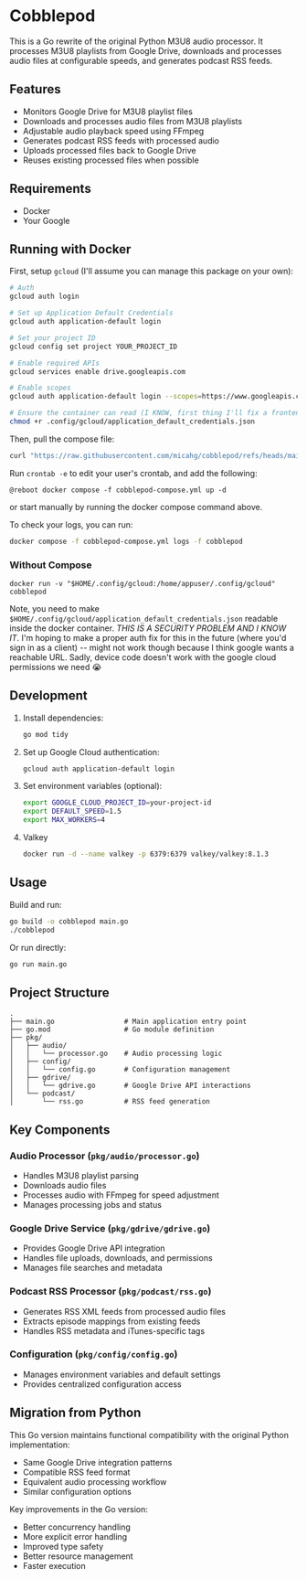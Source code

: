 # Cobblepod

This is a Go rewrite of the original Python M3U8 audio processor. It processes M3U8 playlists from Google Drive, downloads and processes audio files at configurable speeds, and generates podcast RSS feeds.

## Features

- Monitors Google Drive for M3U8 playlist files
- Downloads and processes audio files from M3U8 playlists
- Adjustable audio playback speed using FFmpeg
- Generates podcast RSS feeds with processed audio
- Uploads processed files back to Google Drive
- Reuses existing processed files when possible

## Requirements

- Docker
- Your Google 

## Running with Docker

First, setup `gcloud` (I'll assume you can manage this package on your own):

```bash
# Auth
gcloud auth login

# Set up Application Default Credentials
gcloud auth application-default login

# Set your project ID
gcloud config set project YOUR_PROJECT_ID

# Enable required APIs
gcloud services enable drive.googleapis.com

# Enable scopes
gcloud auth application-default login --scopes=https://www.googleapis.com/auth/drive,https://www.googleapis.com/auth/cloud-platform

# Ensure the container can read (I KNOW, first thing I'll fix a frontend)
chmod +r .config/gcloud/application_default_credentials.json
```

Then, pull the compose file:

```bash 
curl "https://raw.githubusercontent.com/micahg/cobblepod/refs/heads/main/docker-compose.yml" -o cobblepod-compose.yml
```

Run `crontab -e` to edit your user's crontab, and add the following:

```
@reboot docker compose -f cobblepod-compose.yml up -d
```

or start manually by running the docker compose command above.

To check your logs, you can run:

```bash
docker compose -f cobblepod-compose.yml logs -f cobblepod
```

### Without Compose

```
docker run -v "$HOME/.config/gcloud:/home/appuser/.config/gcloud" cobblepod
```

Note, you need to make `$HOME/.config/gcloud/application_default_credentials.json` readable inside the docker container. *THIS IS A SECURITY PROBLEM AND I KNOW IT*. I'm hoping to make a proper auth fix for this in the future (where you'd sign in as a client) -- might not work though because I think google wants a reachable URL. Sadly, device code doesn't work with the google cloud permissions we need 😭

## Development

1. Install dependencies:
   ```bash
   go mod tidy
   ```

2. Set up Google Cloud authentication:
   ```bash
   gcloud auth application-default login
   ```

3. Set environment variables (optional):
   ```bash
   export GOOGLE_CLOUD_PROJECT_ID=your-project-id
   export DEFAULT_SPEED=1.5
   export MAX_WORKERS=4
   ```

4. Valkey
   ```bash
   docker run -d --name valkey -p 6379:6379 valkey/valkey:8.1.3
   ```
## Usage

Build and run:
```bash
go build -o cobblepod main.go
./cobblepod
```

Or run directly:
```bash
go run main.go
```

## Project Structure

```
.
├── main.go                 # Main application entry point
├── go.mod                  # Go module definition
├── pkg/
│   ├── audio/
│   │   └── processor.go    # Audio processing logic
│   ├── config/
│   │   └── config.go       # Configuration management
│   ├── gdrive/
│   │   └── gdrive.go       # Google Drive API interactions
│   └── podcast/
│       └── rss.go          # RSS feed generation
```

## Key Components

### Audio Processor (`pkg/audio/processor.go`)
- Handles M3U8 playlist parsing
- Downloads audio files
- Processes audio with FFmpeg for speed adjustment
- Manages processing jobs and status

### Google Drive Service (`pkg/gdrive/gdrive.go`)
- Provides Google Drive API integration
- Handles file uploads, downloads, and permissions
- Manages file searches and metadata

### Podcast RSS Processor (`pkg/podcast/rss.go`)
- Generates RSS XML feeds from processed audio files
- Extracts episode mappings from existing feeds
- Handles RSS metadata and iTunes-specific tags

### Configuration (`pkg/config/config.go`)
- Manages environment variables and default settings
- Provides centralized configuration access

## Migration from Python

This Go version maintains functional compatibility with the original Python implementation:

- Same Google Drive integration patterns
- Compatible RSS feed format
- Equivalent audio processing workflow
- Similar configuration options

Key improvements in the Go version:
- Better concurrency handling
- More explicit error handling
- Improved type safety
- Better resource management
- Faster execution
